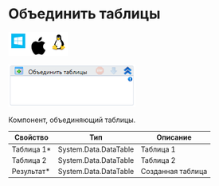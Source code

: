 # Объединить таблицы

![](../../../../resources/activities/basic/data/data-tables/image-100-1-1-1-1-1-1-1-2-310.png)

![](../../../../resources/activities/basic/data/data-tables/image-341.png)

Компонент, объединяющий таблицы.

| Свойство    | Тип                   | Описание          |
| ----------- | --------------------- | ----------------- |
| Таблица 1\* | System.Data.DataTable | Таблица 1         |
| Таблица 2   | System.Data.DataTable | Таблица 2         |
| Результат\* | System.Data.DataTable | Созданная таблица |
